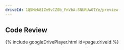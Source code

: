 ```yaml
---
driveId: 1Q5Mek8IZv9vCZ0b_FnVbA-8NURUwOTYe/preview
---
```


## Code Review

{% include googleDrivePlayer.html id=page.driveId %}
